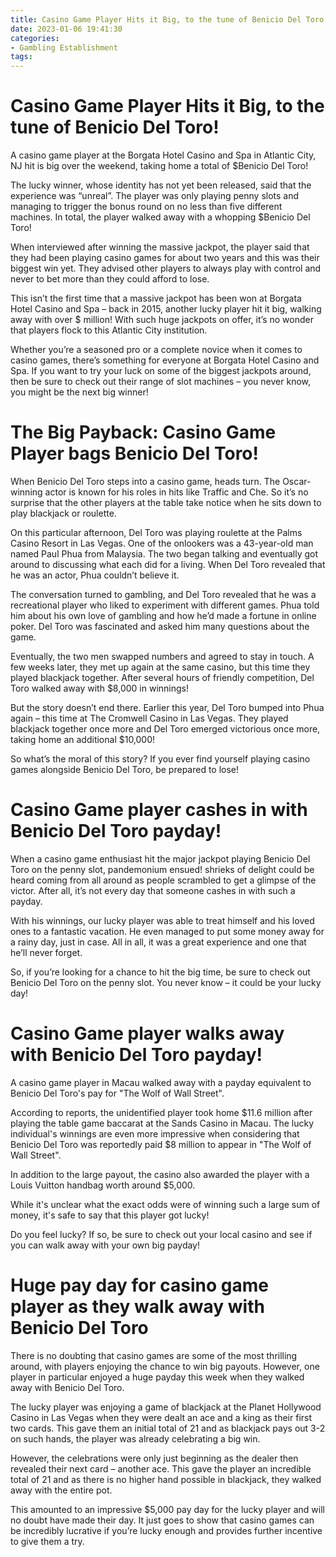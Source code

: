```yaml
---
title: Casino Game Player Hits it Big, to the tune of Benicio Del Toro!
date: 2023-01-06 19:41:30
categories:
- Gambling Establishment
tags:
---
```



#  Casino Game Player Hits it Big, to the tune of Benicio Del Toro!

A casino game player at the Borgata Hotel Casino and Spa in Atlantic City, NJ hit is big over the weekend, taking home a total of $Benicio Del Toro!

The lucky winner, whose identity has not yet been released, said that the experience was “unreal”. The player was only playing penny slots and managing to trigger the bonus round on no less than five different machines. In total, the player walked away with a whopping $Benicio Del Toro!

When interviewed after winning the massive jackpot, the player said that they had been playing casino games for about two years and this was their biggest win yet. They advised other players to always play with control and never to bet more than they could afford to lose.

This isn’t the first time that a massive jackpot has been won at Borgata Hotel Casino and Spa – back in 2015, another lucky player hit it big, walking away with over $ million! With such huge jackpots on offer, it’s no wonder that players flock to this Atlantic City institution.

Whether you’re a seasoned pro or a complete novice when it comes to casino games, there’s something for everyone at Borgata Hotel Casino and Spa. If you want to try your luck on some of the biggest jackpots around, then be sure to check out their range of slot machines – you never know, you might be the next big winner!

#  The Big Payback: Casino Game Player bags Benicio Del Toro!

When Benicio Del Toro steps into a casino game, heads turn. The Oscar-winning actor is known for his roles in hits like Traffic and Che. So it’s no surprise that the other players at the table take notice when he sits down to play blackjack or roulette.

On this particular afternoon, Del Toro was playing roulette at the Palms Casino Resort in Las Vegas. One of the onlookers was a 43-year-old man named Paul Phua from Malaysia. The two began talking and eventually got around to discussing what each did for a living. When Del Toro revealed that he was an actor, Phua couldn’t believe it.

The conversation turned to gambling, and Del Toro revealed that he was a recreational player who liked to experiment with different games. Phua told him about his own love of gambling and how he’d made a fortune in online poker. Del Toro was fascinated and asked him many questions about the game.

Eventually, the two men swapped numbers and agreed to stay in touch. A few weeks later, they met up again at the same casino, but this time they played blackjack together. After several hours of friendly competition, Del Toro walked away with $8,000 in winnings!

But the story doesn’t end there. Earlier this year, Del Toro bumped into Phua again – this time at The Cromwell Casino in Las Vegas. They played blackjack together once more and Del Toro emerged victorious once more, taking home an additional $10,000!

So what’s the moral of this story? If you ever find yourself playing casino games alongside Benicio Del Toro, be prepared to lose!

#  Casino Game player cashes in with Benicio Del Toro payday!

When a casino game enthusiast hit the major jackpot playing Benicio Del Toro on the penny slot, pandemonium ensued! shrieks of delight could be heard coming from all around as people scrambled to get a glimpse of the victor. After all, it’s not every day that someone cashes in with such a payday.

With his winnings, our lucky player was able to treat himself and his loved ones to a fantastic vacation. He even managed to put some money away for a rainy day, just in case. All in all, it was a great experience and one that he’ll never forget.

So, if you’re looking for a chance to hit the big time, be sure to check out Benicio Del Toro on the penny slot. You never know – it could be your lucky day!

#  Casino Game player walks away with Benicio Del Toro payday!

A casino game player in Macau walked away with a payday equivalent to Benicio Del Toro's pay for "The Wolf of Wall Street".

According to reports, the unidentified player took home $11.6 million after playing the table game baccarat at the Sands Casino in Macau. The lucky individual's winnings are even more impressive when considering that Benicio Del Toro was reportedly paid $8 million to appear in "The Wolf of Wall Street".

In addition to the large payout, the casino also awarded the player with a Louis Vuitton handbag worth around $5,000.

While it's unclear what the exact odds were of winning such a large sum of money, it's safe to say that this player got lucky!

Do you feel lucky? If so, be sure to check out your local casino and see if you can walk away with your own big payday!

#  Huge pay day for casino game player as they walk away with Benicio Del Toro

There is no doubting that casino games are some of the most thrilling around, with players enjoying the chance to win big payouts. However, one player in particular enjoyed a huge payday this week when they walked away with Benicio Del Toro.

The lucky player was enjoying a game of blackjack at the Planet Hollywood Casino in Las Vegas when they were dealt an ace and a king as their first two cards. This gave them an initial total of 21 and as blackjack pays out 3-2 on such hands, the player was already celebrating a big win.

However, the celebrations were only just beginning as the dealer then revealed their next card – another ace. This gave the player an incredible total of 21 and as there is no higher hand possible in blackjack, they walked away with the entire pot.

This amounted to an impressive $5,000 pay day for the lucky player and will no doubt have made their day. It just goes to show that casino games can be incredibly lucrative if you’re lucky enough and provides further incentive to give them a try.